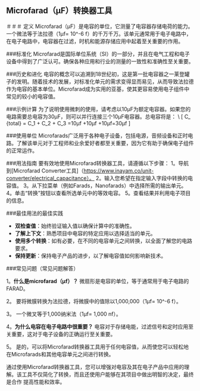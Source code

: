 ## Microfarad（μF）转换器工具

＃＃＃ 定义
Microfarad（μF）是电容的单位，它测量了电容器存储电荷的能力。一个微法等于法拉德（1μf= 10^-6 f）的千万千万。该单元通常用于电子电路中，在电子电路中，电容器在过滤，时机和能源存储应用中起着至关重要的作用。

###标准化
Microfarad是国际单位系统（SI）的一部分，并且在电气工程和电子设备中得到了广泛认可。确保各种应用和行业的测量的一致性和准确性至关重要。

###历史和进化
电容的概念可以追溯到18世纪初，这是第一批电容器之一莱登罐子的发明。随着技术的发展，对标准化单元的需求变得显而易见，从而导致法拉德作为电容的基本单位。Microfarad成为实用的亚基，使其更容易使用电子组件中常见的较小的电容值。

###示例计算
为了说明使用微刺的使用，请考虑以10μF为额定电容器。如果您的电路需要总电容为30μF，则可以并行连接三个10μF电容器。总电容将是：
\ [
C_ {total} = C_1 + C_2 + C_3 =10μf +10μf +10μf=30μf
\]

###使用单位
Microfarads广泛用于各种电子设备，包括电源，音频设备和正时电路。了解该单元对于工程师和业余爱好者都至关重要，因为它有助于确保电子组件的正常运作。

###用法指南
要有效地使用Microfarad转换器工具，请遵循以下步骤：
1。导航到[Microfarad Converter工具]（https://www.inayam.co/unit-converter/electrical_capacitance）。
2。输入您希望在指定输入字段中转换的电容值。
3。从下拉菜单（例如Farads，Nanofarads）中选择所需的输出单元。
4。单击“转换”按钮以查看所选单元中的等效电容。
5。查看结果并利用电子项目的信息。

###最佳用法的最佳实践
-  **双检查值**：始终验证输入值以确保计算中的准确性。
-  **了解上下文**：熟悉项目中电容的特定应用以选择适当的单元。
-  **使用多个转换**：如有必要，在不同的电容单元之间转换，以全面了解您的电路要求。
-  **保持更新**：保持电子产品的进步，以了解电容值如何影响新技术。

###常见问题（常见问题解答）

1。**什么是microfarad（μf）？**
微扇形是电容的单位，等于通常用于电子电路的FARAD。

2。
要将微膜转换为法拉德，将微膜中的值除以1,000,000（1μf= 10^-6 f）。

3。
一个微叉等于1,000纳米法（1μf= 1,000 nf）。

4。**为什么电容在电子电路中很重要？**
电容对于存储电能，过滤信号和定时应用至关重要，这对于电子设备的正确运行至关重要。

5。
是的，可以将Microfarad转换器工具用于任何电容值，从而使您可以轻松地在Microfarads和其他电容单元之间进行转换。

通过使用Microfarad转换器工具，您可以增强对电容及其在电子产品中应用的理解。该工具不仅简化了转换，而且还使用户能够在其项目中做出明智的决定，最终是合作 提高性能和效率。